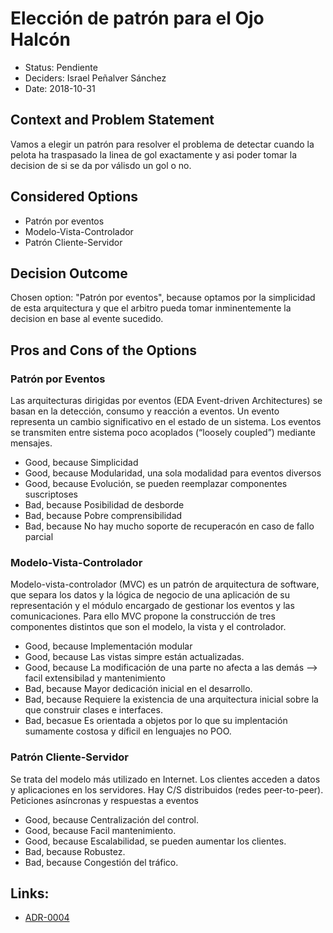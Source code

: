# Elección de patrón para el Ojo Halcón

* Status: Pendiente 
* Deciders: Israel Peñalver Sánchez
* Date: 2018-10-31


## Context and Problem Statement

Vamos a elegir un patrón para resolver el problema de detectar cuando la pelota ha traspasado la linea de gol exactamente y asi poder tomar la decision de si se da por válisdo un gol o no.

## Considered Options

* Patrón por eventos
* Modelo-Vista-Controlador
* Patrón Cliente-Servidor

## Decision Outcome

Chosen option: "Patrón por eventos", because optamos por la simplicidad de esta arquitectura y que el arbitro pueda tomar inminentemente la decision en base al evente sucedido.


## Pros and Cons of the Options

### Patrón por Eventos

Las arquitecturas dirigidas por eventos (EDA Event-driven Architectures) se
basan en la detección, consumo y reacción a eventos.
Un evento representa un cambio significativo en el estado de un sistema.
Los eventos se transmiten entre sistema poco acoplados (“loosely coupled”) mediante mensajes.


* Good, because Simplicidad
* Good, because Modularidad, una sola modalidad para eventos diversos
* Good, because Evolución, se pueden reemplazar componentes suscriptoses
* Bad, because Posibilidad de desborde
* Bad, because Pobre comprensibilidad
* Bad, because No hay mucho soporte de recuperacón en caso de fallo parcial


### Modelo-Vista-Controlador

Modelo-vista-controlador (MVC) es un patrón de arquitectura de software, que separa los datos y la lógica de negocio de una aplicación de su representación y el módulo encargado de gestionar los eventos y las comunicaciones. Para ello MVC propone la construcción de tres componentes distintos que son el modelo, la vista y el controlador.

* Good, because Implementación modular 
* Good, because Las vistas simpre están actualizadas.
* Good, because La modificación de una parte no afecta a las demás --> facil extensibilad y mantenimiento
* Bad, because Mayor dedicación inicial en el desarrollo.
* Bad, because Requiere la existencia de una arquitectura inicial sobre la que construir clases e interfaces.
* Bad, becasue Es orientada a objetos por lo que su implentación sumamente costosa y díficil en lenguajes no POO.

### Patrón Cliente-Servidor

Se trata del modelo más utilizado en Internet. Los clientes acceden a datos y aplicaciones en los servidores. Hay C/S distribuidos (redes peer-to-peer). Peticiones asíncronas y respuestas a eventos

* Good, because Centralización del control. 
* Good, because Facil mantenimiento.
* Good, because Escalabilidad, se pueden aumentar los clientes.
* Bad, because Robustez.
* Bad, because Congestión del tráfico.

## Links:
* [ADR-0004](0004-Patrón-VAR.md)
